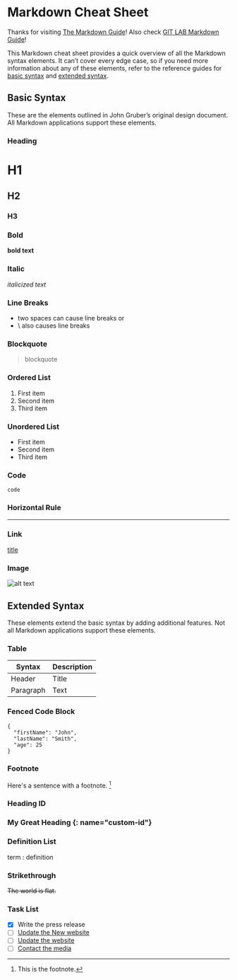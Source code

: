 
# Markdown Cheat Sheet

Thanks for visiting [The Markdown Guide](https://www.markdownguide.org)!
Also check [GIT LAB Markdown Guide](https://about.gitlab.com/handbook/markdown-guide/)!

This Markdown cheat sheet provides a quick overview of all the Markdown syntax elements. It can’t cover every edge case, so if you need more information about any of these elements, refer to the reference guides for [basic syntax](https://www.markdownguide.org/basic-syntax) and [extended syntax](https://www.markdownguide.org/extended-syntax).

## Basic Syntax

These are the elements outlined in John Gruber’s original design document. All Markdown applications support these elements.

### Heading

# H1
## H2
### H3

### Bold

**bold text**

### Italic

*italicized text*

### Line Breaks
- two spaces can cause line breaks or
- \ also causes line breaks

### Blockquote

> blockquote

### Ordered List

1. First item
2. Second item
3. Third item

### Unordered List

- First item
- Second item
- Third item

### Code

`code`

### Horizontal Rule

---

### Link

[title](https://www.example.com)

### Image

![alt text](image.jpg)

## Extended Syntax

These elements extend the basic syntax by adding additional features. Not all Markdown applications support these elements.

### Table

| Syntax | Description |
| ----------- | ----------- |
| Header | Title |
| Paragraph | Text |

### Fenced Code Block

```
{
  "firstName": "John",
  "lastName": "Smith",
  "age": 25
}
```

### Footnote

Here's a sentence with a footnote. [^1]

[^1]: This is the footnote.

### Heading ID

### My Great Heading {: name="custom-id"}

### Definition List

term
: definition

### Strikethrough

~~The world is flat.~~

### Task List

- [x] Write the press release
- [ ] [Update the New website](#Extended-Syntax)
- [ ] [Update the website](#heading-id)
- [ ] [Contact the media]({#custom-id})
